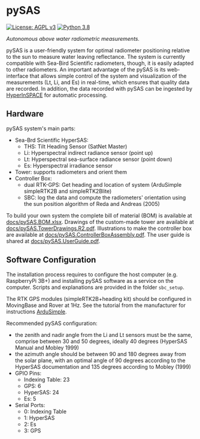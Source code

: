 pySAS
=====
[![License: AGPL v3](https://img.shields.io/badge/License-AGPLv3-blue.svg)](https://www.gnu.org/licenses/agpl-3.0)
[![Python 3.8](https://img.shields.io/badge/Python-3.8-blue.svg)](https://www.python.org/downloads/)

_Autonomous above water radiometric measurements._

pySAS is a user-friendly system for optimal radiometer positioning relative to the sun to measure water leaving reflectance. The system is currently compatible with Sea-Bird Scientific radiometers, though, it is easily adapted to other radiometers. An important advantage of the pySAS is its web-interface that allows simple control of the system and visualization of the measurements (Lt, Li, and Es) in real-time, which ensures that quality data are recorded. In addition, the data recorded with pySAS can be ingested by [HyperInSPACE](https://github.com/nasa/HyperInSPACE) for automatic processing.

## Hardware
pySAS system's main parts:
  + Sea-Brd Scientific HyperSAS:
    + THS: Tilt Heading Sensor (SatNet Master)
    + Li: Hyperspectral indirect radiance sensor (point up)
    + Lt: Hyperspectral sea-surface radiance sensor (point down)
    + Es: Hyperspectral irradiance sensor
  + Tower: supports radiometers and orient them
  + Controller Box:
    + dual RTK-GPS: Get heading and location of system (ArduSimple simpleRTK2B and simpleRTK2Blite)
    + SBC: log the data and compute the radiometers' orientation using the sun position algorithm of Reda and Andreas (2005)

To build your own system the complete bill of material (BOM) is available at [docs/pySAS.BOM.xlsx](https://github.com/OceanOptics/pySAS/blob/master/docs/pySAS.BOM.xlsx). Drawings of the custom-made tower are available at [docs/pySAS.TowerDrawings.R2.pdf](https://github.com/OceanOptics/pySAS/blob/master/docs/pySAS.TowerDrawings.R2.pdf). Illustrations to make the controller box are available at [docs/pySAS.ControllerBoxAssembly.pdf](https://github.com/OceanOptics/pySAS/blob/master/docs/pySAS.ControllerBoxAssembly.pdf). The user guide is shared at [docs/pySAS.UserGuide.pdf](https://github.com/OceanOptics/pySAS/blob/master/docs/pySAS.UserGuide.pdf).

## Software Configuration
The installation process requires to configure the host computer (e.g. RaspberryPi 3B+) and installing pySAS software as a service on the computer. Scripts and explanations are provided in the folder `sbc_setup`.

The RTK GPS modules (simpleRTK2B+heading kit) should be configured in MovingBase and Rover at 1Hz. See the tutorial from the manufacturer for instructions [ArduSimple](https://www.ardusimple.com/configuration-files/).

Recommended pySAS configuration:
  + the zenith and nadir angle from the Li and Lt sensors must be the same, comprise between 30 and 50 degrees, ideally 40 degrees (HyperSAS Manual and Mobley 1999)
  + the azimuth angle should be between 90 and 180 degrees away from the solar plane, with an optimal angle of 90 degrees according to the HyperSAS documentation and 135 degrees according to Mobley (1999)
  + GPIO Pins:
    + Indexing Table: 23
    + GPS: 6
    + HyperSAS: 24
    + Es: 5
  + Serial Ports:
    + 0: Indexing Table
    + 1: HyperSAS
    + 2: Es
    + 3: GPS

